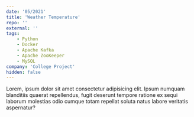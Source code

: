 ```yaml
---
date: '05/2021'
title: 'Weather Temperature'
repo: ''
external: ''
tags:
    - Python
    - Docker
    - Apache Kafka
    - Apache ZooKeeper
    - MySQL
company: 'College Project'
hidden: false
---
```


Lorem, ipsum dolor sit amet consectetur adipisicing elit. Ipsum numquam blanditiis quaerat repellendus, fugit deserunt tempore ratione ex sequi laborum molestias odio cumque totam repellat soluta natus labore veritatis aspernatur?

